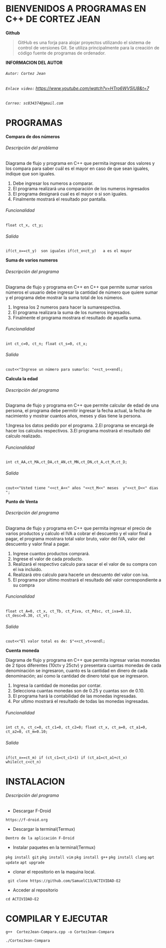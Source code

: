 # **BIENVENIDOS A PROGRAMAS EN C++ DE CORTEZ JEAN**
**Github**
> GitHub es una forja para alojar proyectos utilizando el sistema de control de versiones Git. Se utiliza principalmente para la creación de código fuente de programas de ordenador.

**INFORMACION DEL AUTOR**
###### `Autor: Cortez Jean`
######  `Enlace video:`  https://www.youtube.com/watch?v=HTro6WV5IU8&t=7
###### `Correo: sc834374@gmail.com`
# PROGRAMAS
**Compara de dos números**

###### Descripción del problema
Diagrama de flujo y programa en C++ que permita ingresar dos valores y los compara para saber cuál es el mayor en caso de que sean iguales, indique que son iguales.

1. Debe ingresar los numeros a comparar.
2. El programa realizará una comparación de los numeros ingresados
3. El programa designará cual es el mayor o si son iguales.
4. Finalmente mostrará el resultado por pantalla.
###### Funcionalidad
`float ct_x, ct_y;`
###### Salida
`if(ct_x==ct_y)  son iguales
if(ct_x<ct_y)   a es el mayor`

**Suma de varios numeros**
###### Descripción del programa
Diagrama de flujo y programa en C++ en C++ que permite sumar varios números el usuario debe ingresar la cantidad de número que quiere sumar y el programa debe mostrar la suma total de los números.
1. Ingresa los 2 numeros para hacer la sumarespectiva.
2. El programa realizara la suma de los numeros ingresados.
3. Finalmente el programa mostrara el resultado de aquella suma.
###### Funcionalidad
`int ct_c=0, ct_n;
    float ct_s=0, ct_x;`
###### Salida
`cout<<"Ingrese un número para sumarlo: "<<ct_s<<endl;`

**Calcula la edad**
###### Descripción del programa
Diagrama de flujo y programa en C++ que permite calcular de edad de una persona, el programa debe permitir ingresar la fecha actual, la fecha de nacimiento y mostrar cuantos años, meses y días tiene la persona.

 1.Ingresa los datos pedido por el programa.
 2.El programa se encargá de hacer los calculos respectivos.
  3.El programa mostrará el resultado del calculo realizado.

###### Funcionalidad
`int ct_AA,ct_MA,ct_DA,ct_AN,ct_MN,ct_DN,ct_A,ct_M,ct_D;`
###### Salida
`cout<<"Usted tiene "<<ct_A<<" años "<<ct_M<<" meses  y"<<ct_D<<" dias ";`

**Punto de Venta**
###### Descripción del programa
Diagrama de flujo y programa en C++ que permita ingresar el precio de varios productos y calculo el IVA a cobrar el descuento y el valor final a pagar, el programa mostrara total valor bruto, valor del IVA, valor del descuento y valor final a pagar.
1. Ingrese cuantos productos comprará.
2. Ingrese el valor de cada producto.
3. Realizará el respectivo calculo para sacar el el valor de su compra con el iva incluido.
4. Realizará otro calculo para hacerle un descuento del valor con iva.
5. El programa por ultimo mostrará el resultado del valor correspondiente a su compra
###### Funcionalidad
`float ct_A=0, ct_x, ct_Tb, ct_Piva, ct_Pdsc, ct_iva=0.12, ct_desc=0.30, ct_vt;`
###### Salida
`cout<<"El valor total es de: $"<<ct_vt<<endl;`

**Cuenta moneda**

Diagrama de flujo y programa en C++ que permita ingresar varias monedas de 2 tipos diferentes (10ctv y 25ctv) y presentara cuantas monedas de cada denominación se ingresaron, cuanto es la cantidad en dinero de cada denominación; así como la cantidad de dinero total que se ingresaron.
1. Ingresa la cantidad de monedas por contar.
2. Selecciona cuantas monedas son de 0.25 y cuantas son de 0.10.
3. El programa hará la contabilidad de las monedas ingresadas.
4. Por ultimo mostrará el resultado de todas las monedas ingresadas.
###### Funcionalidad
`int ct_n, ct_c=0, ct_c1=0, ct_c2=0;
	float ct_x, ct_a=0, ct_a1=0, ct_a2=0, ct_m=0.10;`
###### Salida
`if(ct_x==ct_m)
if (ct_c1=ct_c1+1)
if (ct_a1=ct_a1+ct_x)
while(ct_c<ct_n)`
# INSTALACION
###### Descripción del programa
- Descargar F-Droid

`https://f-droid.org`

- Descargar la terminal(Termux)

`Dentro de la aplicación F-Droid`

- Instalar paquetes en la terminal(Termux)

`pkg install git`
`pkg install vim`
`pkg install g++`
`pkg install clang`
`apt update`
`apt upgrade`

- clonar el repositorio en la maquina local.

` git clone https://github.com/SamuelC13/ACTIVIDAD-E2`

- Acceder al repositorio

`cd ACTIVIDAD-E2`

# COMPILAR Y EJECUTAR
`g++  CortezJean-Compara.cpp -o CortezJean-Compara`

`./CortezJean-Compara`
